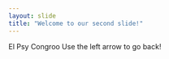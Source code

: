```yaml
---
layout: slide
title: "Welcome to our second slide!"
---
```

El Psy Congroo
Use the left arrow to go back!
